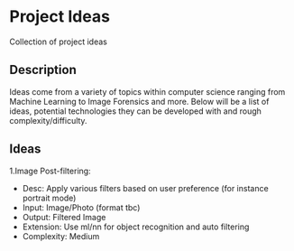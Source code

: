 # Project Ideas
Collection of project ideas

## Description
Ideas come from a variety of topics within computer science ranging from Machine Learning to Image Forensics and more.
Below will be a list of ideas, potential technologies they can be developed with and rough complexity/difficulty.


## Ideas
1.Image Post-filtering:
  * Desc: Apply various filters based on user preference (for instance portrait mode)
  * Input: Image/Photo (format tbc)
  * Output: Filtered Image
  * Extension: Use ml/nn for object recognition and auto filtering
  * Complexity: Medium

